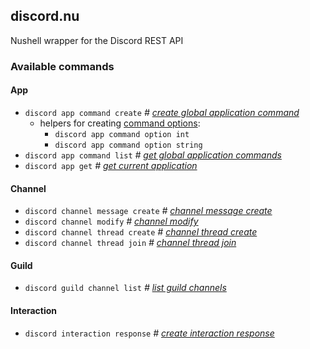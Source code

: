 ## discord.nu

Nushell wrapper for the Discord REST API

### Available commands

#### App

- `discord app command create` _# [create global application command](https://discord.com/developers/docs/interactions/application-commands#create-global-application-command)_
  - helpers for creating [command options](https://discord.com/developers/docs/interactions/application-commands#application-command-object-application-command-option-type):
    - `discord app command option int`
    - `discord app command option string`
- `discord app command list` _# [get global application commands](https://discord.com/developers/docs/interactions/application-commands#get-global-application-commands)_
- `discord app get` _# [get current application](https://discord.com/developers/docs/resources/application#get-current-application)_

#### Channel

- `discord channel message create` _# [channel message create](https://discord.com/developers/docs/resources/message#create-message)_
- `discord channel modify` _# [channel modify](https://discord.com/developers/docs/resources/channel#modify-channel)_
- `discord channel thread create` _# [channel thread create](https://discord.com/developers/docs/resources/channel#start-thread-without-message)_
- `discord channel thread join` _# [channel thread join](https://discord.com/developers/docs/resources/channel#join-thread)_

#### Guild

- `discord guild channel list` _# [list guild channels](https://discord.com/developers/docs/resources/guild#get-guild-channels)_

#### Interaction

- `discord interaction response` _# [create interaction response](https://discord.com/developers/docs/interactions/receiving-and-responding#create-interaction-response)_

